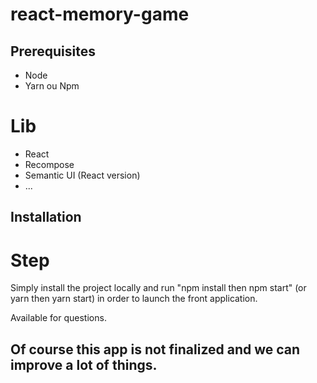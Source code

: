 # react-memory-game

## Prerequisites

- Node
- Yarn ou Npm

# Lib

- React
- Recompose
- Semantic UI (React version)
- ...

## Installation

# Step 

Simply install the project locally and run "npm install then npm start" (or yarn then yarn start) in order to launch the front application.

Available for questions.

## Of course this app is not finalized and we can improve a lot of things.
